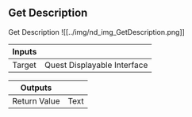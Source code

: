 ## Get Description
Get Description
![[../img/nd_img_GetDescription.png]]

|Inputs||
|--|--|
| Target | Quest Displayable Interface |

|Outputs||
|--|--|
| Return Value | Text |
